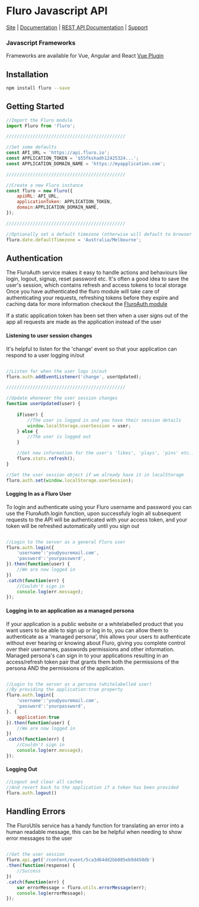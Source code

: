


# Fluro Javascript API

[Site](https://fluro.io) |
[Documentation](https://fluro-developers.github.io/fluro/) |
[REST API Documentation](https://developer.fluro.io) |
[Support](https://support.fluro.io)

### Javascript Frameworks
Frameworks are available for Vue, Angular and React
[Vue Plugin](https://www.npmjs.com/package/fluro-vue)


## Installation

```bash
npm install fluro --save
```


## Getting Started

```js
//Import the Fluro module
import Fluro from 'fluro';

/////////////////////////////////////////////

//Set some defaults 
const API_URL = 'https://api.fluro.io';
const APPLICATION_TOKEN = '$55fkshadh12425324...';
const APPLICATION_DOMAIN_NAME = 'https://myapplication.com'; 

/////////////////////////////////////////////

//Create a new Fluro instance
const fluro = new Fluro({
    apiURL: API_URL,
    applicationToken: APPLICATION_TOKEN,
    domain:APPLICATION_DOMAIN_NAME,
});

/////////////////////////////////////////////

//Optionally set a default timezone (otherwise will default to browser clock timezone)
fluro.date.defaultTimezone = 'Australia/Melbourne';

```


## Authentication
The FluroAuth service makes it easy to handle actions and behaviours like login, logout, signup, reset password etc.
It's often a good idea to save the user's session, which contains refresh and access tokens to local storage
Once you have authenticated the fluro module will take care of authenticating your requests, refreshing tokens before they expire and caching data
for more information checkout the [FluroAuth module](https://fluro-developers.github.io/fluro/FluroAuth.html)

If a static application token has been set then when a user signs out of the app all requests are made as the application instead of the user


#### Listening to user session changes
It's helpful to listen for the 'change' event so that your application can respond to a user logging in/out

```js

//Listen for when the user logs in/out
fluro.auth.addEventListener('change', userUpdated);

/////////////////////////////////////////////

//Update whenever the user session changes
function userUpdated(user) {
    
    if(user) {
    	//The user is logged in and you have their session details
    	window.localStorage.userSession = user;
    } else {
    	//The user is logged out
    }

    //Get new information for the user's 'likes', 'plays', 'pins' etc..
    fluro.stats.refresh();
}

//Set the user session object if we already have it in localStorage
fluro.auth.set(window.localStorage.userSession);


```

#### Logging In as a Fluro User
To login and authenticate using your Fluro username and password
you can use the FluroAuth.login function, upon successfuly login all subsequent requests to the API will
be authenticated with your access token, and your token will be refreshed automatically until you sign out

```js

//Login to the server as a general Fluro user
fluro.auth.login({
	'username':'you@youremail.com',
	'password':'yourpassword',
}).then(function(user) {
	//We are now logged in
})
.catch(function(err) {
	//Couldn't sign in
	console.log(err.message);
});
```

#### Logging in to an application as a managed persona
If your application is a public website or a whitelabelled product that you want users to be able to 
sign up or log in to, you can allow them to authenticate as a 'managed persona', this allows your users
to authenticate without ever hearing or knowing about Fluro, giving you complete control over their usernames, passwords
permissions and other information. Managed persona's can sign in to your applications resulting in an access/refresh token pair
that grants them both the permissions of the persona AND the permissions of the application.

```js

//Login to the server as a persona (whitelabelled user)
//By providing the application:true property
fluro.auth.login({
	'username':'you@youremail.com',
	'password':'yourpassword',
}, {
	application:true
}).then(function(user) {
	//We are now logged in
})
.catch(function(err) {
	//Couldn't sign in
	console.log(err.message);
});

```

#### Logging Out

```js
//Logout and clear all caches
//And revert back to the application if a token has been provided
fluro.auth.logout()
```


## Handling Errors
The FluroUtils service has a handy function for translating an error into a human readable message, this can be 
be helpful when needing to show error messages to the user
```js

//Get the user session
fluro.api.get('/content/event/5ca3d64dd2bb085eb9d450db')
.then(function(response) {
	//Success
})
.catch(function(err) {
	var errorMessage = fluro.utils.errorMessage(err);
	console.log(errorMessage);
});




```
